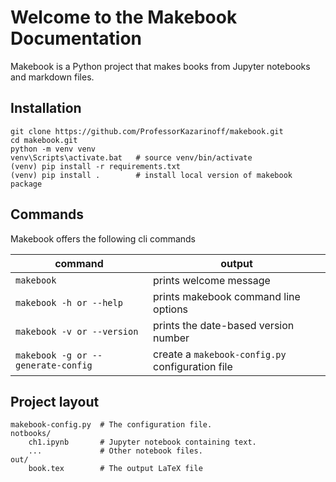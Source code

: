# Welcome to the Makebook Documentation

Makebook is a Python project that makes books from Jupyter notebooks and markdown files.

## Installation

```text
git clone https://github.com/ProfessorKazarinoff/makebook.git
cd makebook.git
python -m venv venv
venv\Scripts\activate.bat   # source venv/bin/activate
(venv) pip install -r requirements.txt
(venv) pip install .        # install local version of makebook package
```

## Commands

Makebook offers the following cli commands

| command | output |
| --- | --- |
| ```makebook``` | prints welcome message |
| ```makebook -h or --help``` | prints makebook command line options |
| ```makebook -v or --version``` | prints the date-based version number |
| ```makebook -g or --generate-config``` | create a ```makebook-config.py``` configuration file |

## Project layout

    makebook-config.py  # The configuration file.
    notbooks/
        ch1.ipynb       # Jupyter notebook containing text.
        ...             # Other notebook files.
    out/
        book.tex        # The output LaTeX file
